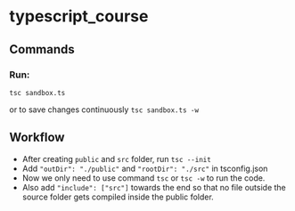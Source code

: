 # typescript_course

## Commands

### Run:

`tsc sandbox.ts`

or to save changes continuously `tsc sandbox.ts -w`

## Workflow

- After creating `public` and `src` folder, run `tsc --init`
- Add `"outDir": "./public"` and `"rootDir": "./src"` in tsconfig.json
- Now we only need to use command `tsc` or `tsc -w` to run the code.
- Also add `"include": ["src"]` towards the end so that no file outside the source folder gets compiled inside the public folder.
